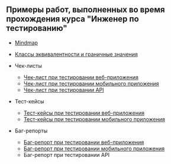 ## Примеры работ, выполненных во время прохождения курса "Инженер по тестированию"

* [Mindmap](./Mindmap.md)
* [Классы эквивалентности и граничные значения](./test-values.md)

* Чек-листы
  * [Чек-лист при тестировании веб-приложения](./check-list/web.md)
  * [Чек-лист при тестировании мобильного приложения](./check-list/mobile.md)
  * [Чек-лист при тестировании API](./check-list/API.md)
* Тест-кейсы
  * [Тест-кейсы при тестировании веб-приложения](./test-case/web.md)
  * [Тест-кейсы при тестировании мобильного приложения](./test-case/mobile.md)
* Баг-репорты
  * [Баг-репорт при тестировании веб-приложения](./bug-report/web.md)
  * [Баг-репорт при тестировании мобильного приложения](./bug-report/mobile.md)
  * Баг-репорт при тестировании API